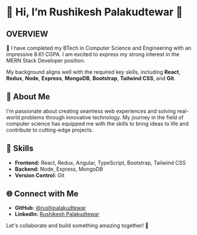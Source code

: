 # 👋 Hi, I’m **Rushikesh Palakudtewar** 👋

## **OVERVIEW**

👀 I have completed my BTech in Computer Science and Engineering with an impressive 8.61 CGPA. I am excited to express my strong interest in the MERN Stack Developer position.

My background aligns well with the required key skills, including **React**, **Redux**, **Node**, **Express**, **MongoDB**, **Bootstrap**, **Tailwind CSS**, and **Git**.

## 🚀 About Me

I'm passionate about creating seamless web experiences and solving real-world problems through innovative technology. My journey in the field of computer science has equipped me with the skills to bring ideas to life and contribute to cutting-edge projects.

## 🌟 Skills

- **Frontend:** React, Redux, Angular, TypeScript, Bootstrap, Tailwind CSS
- **Backend:** Node, Express, MongoDB
- **Version Control:** Git

## 🌐 Connect with Me

- **GitHub:** [@rushipalakudtewar](https://github.com/rushipalakudtewar)
- **LinkedIn:** [Rushikesh Palakudtewar](https://www.linkedin.com/in/rushikesh-palakudtewar-1b75b01b4)

Let's collaborate and build something amazing together! 🚀
